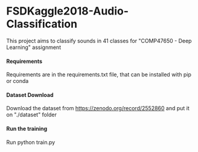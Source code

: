 # FSDKaggle2018-Audio-Classification
This project aims to classify sounds in 41 classes for "COMP47650 - Deep Learning" assignment 

#### Requirements
Requirements are in the requirements.txt file, that can be installed with pip or conda

#### Dataset Download
Download the dataset from https://zenodo.org/record/2552860 and put it on "./dataset" folder

#### Run the training
Run python train.py
